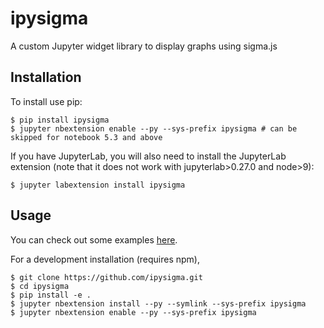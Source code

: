 ipysigma
===============================

A custom Jupyter widget library to display graphs using sigma.js

Installation
------------

To install use pip:

    $ pip install ipysigma
    $ jupyter nbextension enable --py --sys-prefix ipysigma # can be skipped for notebook 5.3 and above

If you have JupyterLab, you will also need to install the JupyterLab extension (note that it does not work with jupyterlab>0.27.0 and node>9):

    $ jupyter labextension install ipysigma

Usage
-----

You can check out some examples [here](./notebooks/Examples.ipynb).

For a development installation (requires npm),

    $ git clone https://github.com/ipysigma.git
    $ cd ipysigma
    $ pip install -e .
    $ jupyter nbextension install --py --symlink --sys-prefix ipysigma
    $ jupyter nbextension enable --py --sys-prefix ipysigma
